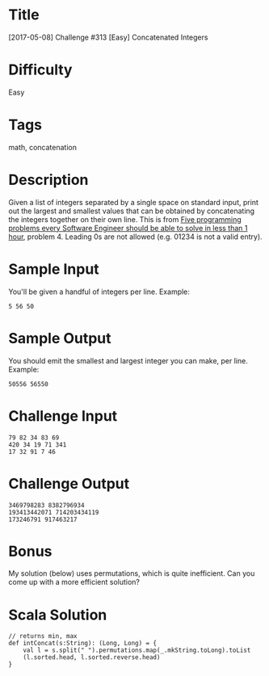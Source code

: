 # Title 

[2017-05-08] Challenge #313 [Easy] Concatenated Integers

# Difficulty

Easy

# Tags

math, concatenation

# Description

Given a list of integers separated by a single space on standard input, print out the largest and smallest values that can be obtained by concatenating the integers together on their own line. This is from [Five programming problems every Software Engineer should be able to solve in less than 1 hour](http://www.shiftedup.com/2015/05/07/five-programming-problems-every-software-engineer-should-be-able-to-solve-in-less-than-1-hour), problem 4. Leading 0s are not allowed (e.g. 01234 is not a valid entry). 

# Sample Input

You'll be given a handful of integers per line. Example:

	5 56 50

# Sample Output

You should emit the smallest and largest integer you can make, per line. Example:

	50556 56550

# Challenge Input

	79 82 34 83 69
	420 34 19 71 341
	17 32 91 7 46

# Challenge Output

	3469798283 8382796934
	193413442071 714203434119
	173246791 917463217

# Bonus

My solution (below) uses permutations, which is quite inefficient. Can you come up with a more efficient solution?

# Scala Solution

	// returns min, max
	def intConcat(s:String): (Long, Long) = {
		val l = s.split(" ").permutations.map(_.mkString.toLong).toList
		(l.sorted.head, l.sorted.reverse.head)
	}
